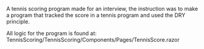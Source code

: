 A tennis scoring program made for an interview, 
the instruction was to make a program that tracked the score in a tennis program and used the DRY principle.

All logic for the program is found at: TennisScoring/TennisScoring/Components/Pages/TennisScore.razor
